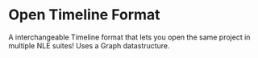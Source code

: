 # Open Timeline Format
A interchangeable Timeline format that lets you open the same project in multiple NLE suites! 
Uses a Graph datastructure.
